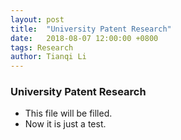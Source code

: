 ```yaml
---
layout: post
title:  "University Patent Research"
date:   2018-08-07 12:00:00 +0800
tags: Research
author: Tianqi Li
---
```


### University Patent Research

- This file will be filled.
- Now it is just a test.
